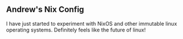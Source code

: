## Andrew's Nix Config
I have just started to experiment with NixOS and other immutable linux operating systems. Definitely feels like the future of linux!
